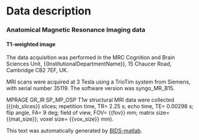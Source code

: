 
# Data description


### Anatomical Magnetic Resonance Imaging data

#### T1-weighted image

The data acquisition was performed in the MRC Cognition and Brain Sciences Unit,
{{InstitutionalDepartmentName}}, 15 Chaucer Road, Cambridge CB2 7EF, UK.

MRI scans were acquired at 3 Tesla using a TrioTim system from Siemens, with serial
number 35119. The software version was syngo_MR_B15.

MPRAGE GR_IR SP_MP_OSP T1w structural MRI data were collected ({{nb_slices}} slices;
repetition time, TR= 2.25 s; echo time, TE= 0.00298 s; flip angle, FA= 9 deg;
field of view, FOV= {{fov}} mm; matrix size= {{mat_size}}; voxel size= {{vox_size}}
mm).

This text was automatically generated by [BIDS-matlab](https://github.com/bids-standard/bids-matlab).
